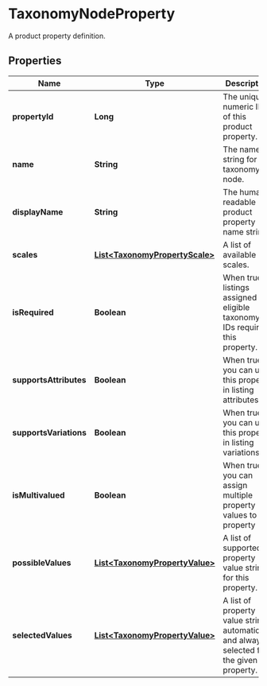 

# TaxonomyNodeProperty

A product property definition.

## Properties

Name | Type | Description | Notes
------------ | ------------- | ------------- | -------------
**propertyId** | **Long** | The unique numeric ID of this product property. | 
**name** | **String** | The name string for this taxonomy node. | 
**displayName** | **String** | The human-readable product property name string. | 
**scales** | [**List&lt;TaxonomyPropertyScale&gt;**](TaxonomyPropertyScale.md) | A list of available scales. | 
**isRequired** | **Boolean** | When true, listings assigned eligible taxonomy IDs require this property. | 
**supportsAttributes** | **Boolean** | When true, you can use this property in listing attributes. | 
**supportsVariations** | **Boolean** | When true, you can use this property in listing variations. | 
**isMultivalued** | **Boolean** | When true, you can assign multiple property values to this property | 
**possibleValues** | [**List&lt;TaxonomyPropertyValue&gt;**](TaxonomyPropertyValue.md) | A list of supported property value strings for this property. | 
**selectedValues** | [**List&lt;TaxonomyPropertyValue&gt;**](TaxonomyPropertyValue.md) | A list of property value strings automatically and always selected for the given property. | 



